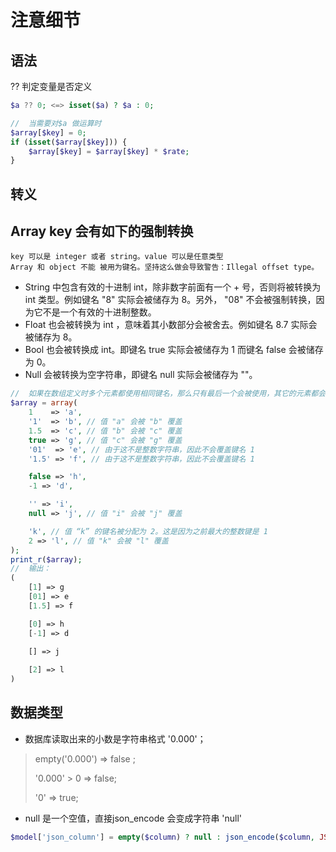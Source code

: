 # 注意细节

## 语法
?? 判定变量是否定义

```php
$a ?? 0; <=> isset($a) ? $a : 0; 

//  当需要对$a 做运算时
$array[$key] = 0;
if (isset($array[$key])) {
    $array[$key] = $array[$key] * $rate;
}
```

## 转义

## Array key 会有如下的强制转换

```tip
key 可以是 integer 或者 string。value 可以是任意类型
Array 和 object 不能 被用为键名。坚持这么做会导致警告：Illegal offset type。
```

* String 中包含有效的十进制 int，除非数字前面有一个 + 号，否则将被转换为 int 类型。例如键名 "8" 实际会被储存为 8。另外， "08" 不会被强制转换，因为它不是一个有效的十进制整数。
* Float 也会被转换为 int ，意味着其小数部分会被舍去。例如键名 8.7 实际会被储存为 8。
* Bool 也会被转换成 int。即键名 true 实际会被储存为 1 而键名 false 会被储存为 0。
* Null 会被转换为空字符串，即键名 null 实际会被储存为 ""。

```php
//  如果在数组定义时多个元素都使用相同键名，那么只有最后一个会被使用，其它的元素都会被覆盖。
$array = array(
    1    => 'a',
    '1'  => 'b', // 值 "a" 会被 "b" 覆盖
    1.5  => 'c', // 值 "b" 会被 "c" 覆盖
    true => 'g', // 值 "c" 会被 "g" 覆盖
    '01'  => 'e', // 由于这不是整数字符串，因此不会覆盖键名 1
    '1.5' => 'f', // 由于这不是整数字符串，因此不会覆盖键名 1

    false => 'h',
    -1 => 'd',

    '' => 'i',
    null => 'j', // 值 "i" 会被 "j" 覆盖

    'k', // 值 “k” 的键名被分配为 2。这是因为之前最大的整数键是 1
    2 => 'l', // 值 "k" 会被 "l" 覆盖
);
print_r($array);
//  输出：
(
    [1] => g
    [01] => e
    [1.5] => f

    [0] => h
    [-1] => d

    [] => j
    
    [2] => l
)
```

## 数据类型

* 数据库读取出来的小数是字符串格式 '0.000'； 
> empty('0.000') => false ; 
> 
> '0.000' > 0 => false;
> 
> '0' => true;


* null 是一个空值，直接json_encode 会变成字符串 'null'
```php
$model['json_column'] = empty($column) ? null : json_encode($column, JSON_UNESCAPED_UNICODE);
```
